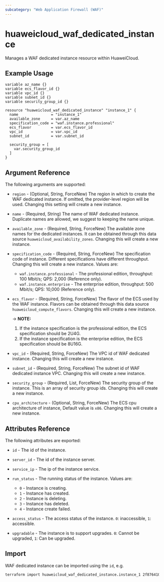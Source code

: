 ```yaml
---
subcategory: "Web Application Firewall (WAF)"
---
```


# huaweicloud_waf_dedicated_instance

Manages a WAF dedicated instance resource within HuaweiCloud.

## Example Usage

```hcl
variable az_name {}
variable ecs_flavor_id {}
variable vpc_id {}
variable subnet_id {}
variable security_group_id {}

resource "huaweicloud_waf_dedicated_instance" "instance_1" {
  name               = "instance_1"
  available_zone     = var.az_name
  specification_code = "waf.instance.professional"
  ecs_flavor         = var.ecs_flavor_id
  vpc_id             = var.vpc_id
  subnet_id          = var.subnet_id

  security_group = [
    var.security_group_id
  ]
}
```

## Argument Reference

The following arguments are supported:

* `region` - (Optional, String, ForceNew) The region in which to create the WAF dedicated instance.
  If omitted, the provider-level region will be used. Changing this setting will create a new instance.
  
* `name` - (Required, String) The name of WAF dedicated instance. Duplicate names are allowed, we suggest to keeping the 
  name unique.

* `available_zone` - (Required, String, ForceNew) The available zone names for the dedicated instances. It can be obtained through 
  this data source `huaweicloud_availability_zones`. Changing this will create a new instance.

* `specification_code` - (Required, String, ForceNew) The specification code of instance. 
  Different specifications have different throughput. Changing this will create a new instance. Values are:
  * `waf.instance.professional` - The professional edition, throughput: 100 Mbit/s; QPS: 2,000 (Reference only).
  * `waf.instance.enterprise` - The enterprise edition, throughput: 500 Mbit/s; QPS: 10,000 (Reference only).

* `ecs_flavor` - (Required, String, ForceNew) The flavor of the ECS used by the WAF instance. Flavors can be obtained
  through this data source `huaweicloud_compute_flavors`. Changing this will create a new instance.

  -> **NOTE:** 
   1. If the instance specification is the professional edition, the ECS specification should be 2U4G.
   2. If the instance specification is the enterprise edition, the ECS specification should be 8U16G.

* `vpc_id` - (Required, String, ForceNew) The VPC id of WAF dedicated instance.
   Changing this will create a new instance.

* `subnet_id` - (Required, String, ForceNew) The subnet id of WAF dedicated instance VPC.
   Changing this will create a new instance.

* `security_group` - (Required, List, ForceNew) The security group of the instance. This is an array of security group ids.
   Changing this will create a new instance.
  
* `cpu_architecture` - (Optional, String, ForceNew) The ECS cpu architecture of instance, Default value is `x86`.
  Changing this will create a new instance.

## Attributes Reference

The following attributes are exported:

* `id` -  The id of the instance.

* `server_id` - The id of the instance server.

* `service_ip` - The ip of the instance service.

* `run_status` - The running status of the instance. Values are:
  * `0` - Instance is creating.
  * `1` - Instance has created.
  * `2` - Instance is deleting.
  * `3` - Instance has deleted.
  * `4` - Instance create failed.

* `access_status` - The access status of the instance. `0`: inaccessible, `1`: accessible.

* `upgradable` - The instance is to support upgrades. `0`: Cannot be upgraded, `1`: Can be upgraded.

## Import

WAF dedicated instance can be imported using the `id`, e.g.

```sh
terraform import huaweicloud_waf_dedicated_instance.instance_1 2f87641090206b821f07e0f6bd6
```

